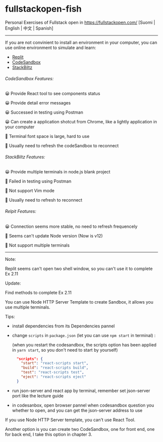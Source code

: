 # fullstackopen-fish
Personal Exercises of Fullstack open in https://fullstackopen.com/ [Suomi | English | 中文 | Spanish]

---

If you are not convinient to  install an environment in your computer, you can use online environment to simulate and learn:

 * [Replit](https://replit.com/~) 
 * [CodeSandbox](https://codesandbox.io/)
 * [StackBiltz](https://stackblitz.com/)

###### CodeSandbox Features:

 😀 Provide React tool to see components status 
 
 😀 Provide detail error messages 
 
 😀 Successed in testing using Postman
 
 😀 Can create a application shotcut from Chrome, like a lightly application in your computer
 
 🙁 Terminal font space is large, hard to use
 
 🙁 Usually need to refresh the codeSandbox to reconnect

###### StackBiltz Features:

 😀 Provide multiple terminals in node.js blank project
 
 🙁 Failed in testing using Postman
 
 🙁 Not support Vim mode 
 
 🙁 Usually need to refresh to reconnect

###### Relpit Features:

 😀 Connection seems more stable, no need to refresh frequencely
 
 🙁 Seems can't update Node version (Now is v12)
 
 🙁 Not support multiple terminals
 
 ---

Note: 

Replit seems can't open two shell window, so you can't use it to complete Ex 2.11

Update: 

Find methods to complete Ex 2.11

You can use Node HTTP Server Template to create Sandbox, it allows you use multiple terminals.

Tips:
* install dependencies from its Dependencies pannel
* change `scripts` in `package.json` (let you can use `npm start` in terminal) :

  (when you restart the codesandbox, the scripts option has been applied in `yarn start`, so you don't need to start by yourself)

  ``` json
    "scripts": {
      "start": "react-scripts start",
      "build": "react-scripts build",
      "test": "react-scripts test",
      "eject": "react-scripts eject"
    }
  ```
* run json-server and react app by terminal, remember set json-server port like the lecture guide
* in codesanbox, open browser pannel when codesandbox question you whether to open, and you can get the json-server address to use
 
If you use Node HTTP Server template, you can't use React Tool.

Another option is you can create two CodeSandbox, one for front end, one for back end, I take this option in chapter 3.
